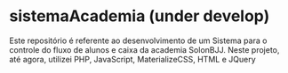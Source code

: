 # sistemaAcademia (under develop)
Este repositório é referente ao desenvolvimento de um Sistema para o controle do fluxo de alunos e caixa da academia SolonBJJ. Neste projeto, até agora, utilizei PHP, JavaScript, MaterializeCSS, HTML e JQuery
